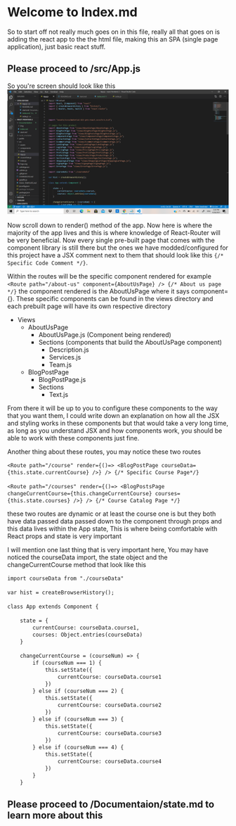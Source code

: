 # Welcome to Index.md

So to start off not really much goes on in this file, really all that goes on is adding the react app to the the html file, making this an SPA (single page application), just basic react stuff.

## Please proceed to /src/App.js

So you're screen should look like this
![App.js](img/App.png)

Now scroll down to render() method of the app. Now here is where the majority of the app lives and this is where knowledge of React-Router will be very beneficial. Now every single pre-built page that comes with the component library is still there but the ones we have modded/configured for this project have a JSX comment next to them that should look like this `{/* Specific Code Comment */}`.

Within the routes will be the specific component rendered for example `<Route path="/about-us" component={AboutUsPage} /> {/* About us page */}` the component rendered is the AboutUsPage where it says component={}. These specific components can be found in the views directory and each prebuilt page will have its own respective directory

- Views
    - AboutUsPage
        - AboutUsPage.js (Component being rendered)
        - Sections (components that build the AboutUsPage component)
            - Description.js
            - Services.js
            - Team.js
    - BlogPostPage
        - BlogPostPage.js
        - Sections
            - Text.js


From there it will be up to you to configure these components to the way that you want them, I could write down an explanation on how all the JSX and styling works in these components but that would take a very long time, as long as you understand JSX and how components work, you should be able to work with these components just fine.

Another thing about these routes, you may notice these two routes

    <Route path="/course" render={()=> <BlogPostPage courseData={this.state.currentCourse} />} /> {/* Specific Course Page*/}

    <Route path="/courses" render={()=> <BlogPostsPage changeCurrentCourse={this.changeCurrentCourse} courses={this.state.courses} />} /> {/* Course Catalog Page */}

these two routes are dynamic or at least the course one is but they both have data passed data passed down to the component through props and this data lives within the App state, This is where being comfortable with React props and state is very important

I will mention one last thing that is very important here, You may have noticed the courseData import, the state object and the changeCurrentCourse method that look like this


    import courseData from "./courseData"

    var hist = createBrowserHistory();

    class App extends Component {

        state = {
            currentCourse: courseData.course1,
            courses: Object.entries(courseData)
        }

        changeCurrentCourse = (courseNum) => {
            if (courseNum === 1) {
                this.setState({
                    currentCourse: courseData.course1
                })
            } else if (courseNum === 2) {
                this.setState({
                    currentCourse: courseData.course2
                })
            } else if (courseNum === 3) {
                this.setState({
                    currentCourse: courseData.course3
                })
            } else if (courseNum === 4) {
                this.setState({
                    currentCourse: courseData.course4
                })
            }
        }


## Please proceed to /Documentaion/state.md to learn more about this